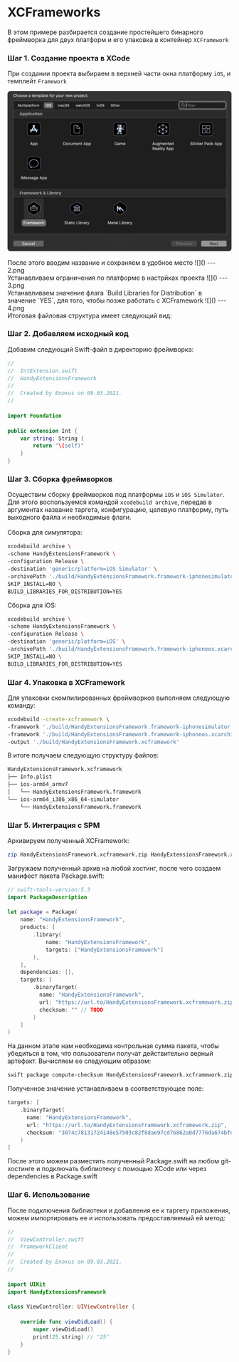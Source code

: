 # XCFrameworks
В этом примере разбирается создание простейшего бинарного фреймворка для двух платформ и его упаковка в контейнер `XCFramework`

### Шаг 1. Создание проекта в XCode
При создании проекта выбираем в верхней части окна платформу `iOS`, и темплейт `Framework`
<p align="center">
  <img src=".github/project-template.png"/>
</p>
После этого вводим название и сохраняем в удобное место
![]() --- 2.png <br>
Устанавливаем ограничения по платформе в настрйках проекта
![]() --- 3.png <br>
Устанавливаем значение флага `Build Libraries for Distribution` в значение `YES`, для того, чтобы позже работать с XCFramework
![]() --- 4.png <br>
Итоговая файловая структура имеет следующий вид:

### Шаг 2. Добавляем исходный код
Добавим следующий Swift-файл в директорию фреймворка:
```swift
//
//  IntExtension.swift
//  HandyExtensionsFramework
//
//  Created by Enoxus on 09.03.2021.
//

import Foundation

public extension Int {
    var string: String {
        return "\(self)"
    }
}
```
### Шаг 3. Сборка фреймворков
Осуществим сборку фреймворков под платформы `iOS` и `iOS Simulator`. Для этого воспользуемся командой `xcodebuild archive`, передав в аргументах название таргета, конфигурацию,
целевую платформу, путь выходного файла и необходимые флаги. <br> <br>
Сборка для симулятора:
```bash
xcodebuild archive \
-scheme HandyExtensionsFramework \
-configuration Release \
-destination 'generic/platform=iOS Simulator' \
-archivePath './build/HandyExtensionsFramework.framework-iphonesimulator.xcarchive' \
SKIP_INSTALL=NO \
BUILD_LIBRARIES_FOR_DISTRIBUTION=YES
```
Сборка для iOS:
```bash
xcodebuild archive \
-scheme HandyExtensionsFramework \
-configuration Release \
-destination 'generic/platform=iOS' \
-archivePath './build/HandyExtensionsFramework.framework-iphoneos.xcarchive' \
SKIP_INSTALL=NO \
BUILD_LIBRARIES_FOR_DISTRIBUTION=YES
```

### Шаг 4. Упаковка в XCFramework
Для упаковки скомпилированных фреймворков выполняем следующую команду:
```bash
xcodebuild -create-xcframework \
-framework './build/HandyExtensionsFramework.framework-iphonesimulator.xcarchive/Products/Library/Frameworks/HandyExtensionsFramework.framework' \
-framework './build/HandyExtensionsFramework.framework-iphoneos.xcarchive/Products/Library/Frameworks/HandyExtensionsFramework.framework' \
-output './build/HandyExtensionsFramework.xcframework'
```
В итоге получаем следующую структуру файлов:
```bash
HandyExtensionsFramework.xcframework
├── Info.plist
├── ios-arm64_armv7
│   └── HandyExtensionsFramework.framework
└── ios-arm64_i386_x86_64-simulator
    └── HandyExtensionsFramework.framework
```
### Шаг 5. Интеграция с SPM
Архивируем полученный XCFramework:
```bash
zip HandyExtensionsFramework.xcframework.zip HandyExtensionsFramework.xcframework
```
Загружаем полученный архив на любой хостинг, после чего создаем манифест пакета Package.swift:
```swift
// swift-tools-version:5.3
import PackageDescription

let package = Package(
    name: "HandyExtensionsFramework",
    products: [
        .library(
            name: "HandyExtensionsFramework",
            targets: ["HandyExtensionsFramework"]
        ),
    ],
    dependencies: [],
    targets: [
        .binaryTarget(
          name: "HandyExtensionsFramework",
          url: "https://url.to/HandyExtensionsFramework.xcframework.zip",
          checksum: "" // TODO
        )
    ]
)
```
На данном этапе нам необходима контрольная сумма пакета, чтобы убедиться в том, что пользователи получат действительно верный артефакт. Вычисляем ее следующим образом:
```bash
swift package compute-checksum HandyExtensionsFramework.xcframework.zip
```
Полученное значение устанавливаем в соответствующее поле:
```swift
targets: [
    .binaryTarget(
      name: "HandyExtensionsFramework",
      url: "https://url.to/HandyExtensionsFramework.xcframework.zip",
      checksum: "3074c78131724148e57503c82f8dae97cd76862a0d7776da674bfd1c7705f80c"
    )
]
```
После этого можем разместить полученный Package.swift на любом git-хостинге и подключать библиотеку с помощью XCode или через dependencies в Package.swift
### Шаг 6. Использование
После подключения библиотеки и добавления ее к таргету приложения, можем импортировать ее и использовать предоставляемый ей метод:
```swift
//
//  ViewController.swift
//  FrameworkClient
//
//  Created by Enoxus on 09.03.2021.
//

import UIKit
import HandyExtensionsFramework

class ViewController: UIViewController {

    override func viewDidLoad() {
        super.viewDidLoad()
        print(25.string) // "25"
    }
}
```

